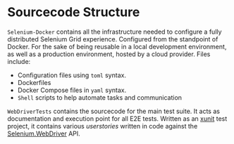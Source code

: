 # Sourcecode Structure

`Selenium-Docker` contains all the infrastructure needed to configure a fully distributed Selenium Grid experience. Configured from the standpoint of Docker. For the sake of being reusable in a local development environment, as well as a production environment, hosted by a cloud provider. Files include:
- Configuration files using `toml` syntax.
- Dockerfiles
- Docker Compose files in `yaml` syntax.
- `Shell` scripts to help automate tasks and communication

`WebDriverTests` contains the sourcecode for the main test suite. It acts as documentation and execution point for all E2E tests. Written as an [xunit](https://xunit.net/) test project, it contains various *userstories* written in code against the [Selenium.WebDriver](https://www.nuget.org/packages/Selenium.WebDriver) API.
